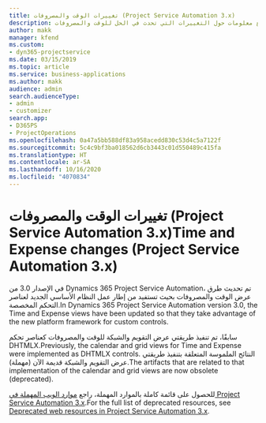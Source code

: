 ```yaml
---
title: تغييرات الوقت والمصروفات (Project Service Automation 3.x)
description: يقدم هذا الموضوع معلومات حول التغييرات التي تحدث في الحل للوقت والمصروفات.
author: makk
manager: kfend
ms.custom:
- dyn365-projectservice
ms.date: 03/15/2019
ms.topic: article
ms.service: business-applications
ms.author: makk
audience: admin
search.audienceType:
- admin
- customizer
search.app:
- D365PS
- ProjectOperations
ms.openlocfilehash: 0a47a5bb588df83a958acedd830c53d4c5a7122f
ms.sourcegitcommit: 5c4c9bf3ba018562d6cb3443c01d550489c415fa
ms.translationtype: HT
ms.contentlocale: ar-SA
ms.lasthandoff: 10/16/2020
ms.locfileid: "4070834"
---
```

# <a name="time-and-expense-changes-project-service-automation-3x"></a><span data-ttu-id="41423-103">تغييرات الوقت والمصروفات (Project Service Automation 3.x)</span><span class="sxs-lookup"><span data-stu-id="41423-103">Time and Expense changes (Project Service Automation 3.x)</span></span>

<span data-ttu-id="41423-104">في الإصدار 3.0 من Dynamics 365 Project Service Automation، تم تحديث طرق عرض الوقت والمصروفات بحيث تستفيد من إطار عمل النظام الأساسي الجديد لعناصر التحكم المخصصة.</span><span class="sxs-lookup"><span data-stu-id="41423-104">In Dynamics 365 Project Service Automation version 3.0, the Time and Expense views have been updated so that they take advantage of the new platform framework for custom controls.</span></span>

<span data-ttu-id="41423-105">سابقًا، تم تنفيذ طريقتي عرض التقويم والشبكة للوقت والمصروفات كعناصر تحكم DHTMLX.</span><span class="sxs-lookup"><span data-stu-id="41423-105">Previously, the calendar and grid views for Time and Expense were implemented as DHTMLX controls.</span></span> <span data-ttu-id="41423-106">النتائج الملموسة المتعلقة بتنفيذ طريقتي عرض التقويم والشبكة قديمة الآن (مهملة).</span><span class="sxs-lookup"><span data-stu-id="41423-106">The artifacts that are related to that implementation of the calendar and grid views are now obsolete (deprecated).</span></span>

<span data-ttu-id="41423-107">للحصول على قائمة كاملة بالموارد المهملة، راجع [موارد الويب المهملة في Project Service Automation 3.x](web-resources-deprecated-v3.x.md).</span><span class="sxs-lookup"><span data-stu-id="41423-107">For the full list of deprecated resources, see [Deprecated web resources in Project Service Automation 3.x](web-resources-deprecated-v3.x.md).</span></span>
